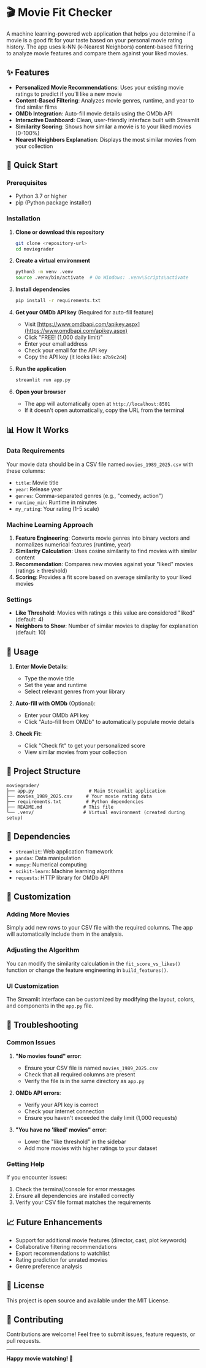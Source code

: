 # 🎬 Movie Fit Checker

A machine learning-powered web application that helps you determine if a movie is a good fit for your taste based on your personal movie rating history. The app uses k-NN (k-Nearest Neighbors) content-based filtering to analyze movie features and compare them against your liked movies.

## ✨ Features

- **Personalized Movie Recommendations**: Uses your existing movie ratings to predict if you'll like a new movie
- **Content-Based Filtering**: Analyzes movie genres, runtime, and year to find similar films
- **OMDb Integration**: Auto-fill movie details using the OMDb API
- **Interactive Dashboard**: Clean, user-friendly interface built with Streamlit
- **Similarity Scoring**: Shows how similar a movie is to your liked movies (0-100%)
- **Nearest Neighbors Explanation**: Displays the most similar movies from your collection

## 🚀 Quick Start

### Prerequisites

- Python 3.7 or higher
- pip (Python package installer)

### Installation

1. **Clone or download this repository**
   ```bash
   git clone <repository-url>
   cd moviegrader
   ```

2. **Create a virtual environment**
   ```bash
   python3 -m venv .venv
   source .venv/bin/activate  # On Windows: .venv\Scripts\activate
   ```

3. **Install dependencies**
   ```bash
   pip install -r requirements.txt
   ```

4. **Get your OMDb API key** (Required for auto-fill feature)
   - Visit [https://www.omdbapi.com/apikey.aspx](https://www.omdbapi.com/apikey.aspx)
   - Click "FREE! (1,000 daily limit)"
   - Enter your email address
   - Check your email for the API key
   - Copy the API key (it looks like: `a7b9c2d4`)

5. **Run the application**
   ```bash
   streamlit run app.py
   ```

6. **Open your browser**
   - The app will automatically open at `http://localhost:8501`
   - If it doesn't open automatically, copy the URL from the terminal

## 📊 How It Works

### Data Requirements

Your movie data should be in a CSV file named `movies_1989_2025.csv` with these columns:
- `title`: Movie title
- `year`: Release year
- `genres`: Comma-separated genres (e.g., "comedy, action")
- `runtime_min`: Runtime in minutes
- `my_rating`: Your rating (1-5 scale)

### Machine Learning Approach

1. **Feature Engineering**: Converts movie genres into binary vectors and normalizes numerical features (runtime, year)
2. **Similarity Calculation**: Uses cosine similarity to find movies with similar content
3. **Recommendation**: Compares new movies against your "liked" movies (ratings ≥ threshold)
4. **Scoring**: Provides a fit score based on average similarity to your liked movies

### Settings

- **Like Threshold**: Movies with ratings ≥ this value are considered "liked" (default: 4)
- **Neighbors to Show**: Number of similar movies to display for explanation (default: 10)

## 🎯 Usage

1. **Enter Movie Details**:
   - Type the movie title
   - Set the year and runtime
   - Select relevant genres from your library

2. **Auto-fill with OMDb** (Optional):
   - Enter your OMDb API key
   - Click "Auto-fill from OMDb" to automatically populate movie details

3. **Check Fit**:
   - Click "Check fit" to get your personalized score
   - View similar movies from your collection

## 📁 Project Structure

```
moviegrader/
├── app.py                    # Main Streamlit application
├── movies_1989_2025.csv     # Your movie rating data
├── requirements.txt         # Python dependencies
├── README.md               # This file
└── .venv/                  # Virtual environment (created during setup)
```

## 🔧 Dependencies

- `streamlit`: Web application framework
- `pandas`: Data manipulation
- `numpy`: Numerical computing
- `scikit-learn`: Machine learning algorithms
- `requests`: HTTP library for OMDb API

## 🎨 Customization

### Adding More Movies
Simply add new rows to your CSV file with the required columns. The app will automatically include them in the analysis.

### Adjusting the Algorithm
You can modify the similarity calculation in the `fit_score_vs_likes()` function or change the feature engineering in `build_features()`.

### UI Customization
The Streamlit interface can be customized by modifying the layout, colors, and components in the `app.py` file.

## 🐛 Troubleshooting

### Common Issues

1. **"No movies found" error**:
   - Ensure your CSV file is named `movies_1989_2025.csv`
   - Check that all required columns are present
   - Verify the file is in the same directory as `app.py`

2. **OMDb API errors**:
   - Verify your API key is correct
   - Check your internet connection
   - Ensure you haven't exceeded the daily limit (1,000 requests)

3. **"You have no 'liked' movies" error**:
   - Lower the "like threshold" in the sidebar
   - Add more movies with higher ratings to your dataset

### Getting Help

If you encounter issues:
1. Check the terminal/console for error messages
2. Ensure all dependencies are installed correctly
3. Verify your CSV file format matches the requirements

## 📈 Future Enhancements

- Support for additional movie features (director, cast, plot keywords)
- Collaborative filtering recommendations
- Export recommendations to watchlist
- Rating prediction for unrated movies
- Genre preference analysis

## 📄 License

This project is open source and available under the MIT License.

## 🤝 Contributing

Contributions are welcome! Feel free to submit issues, feature requests, or pull requests.

---

**Happy movie watching! 🍿**
